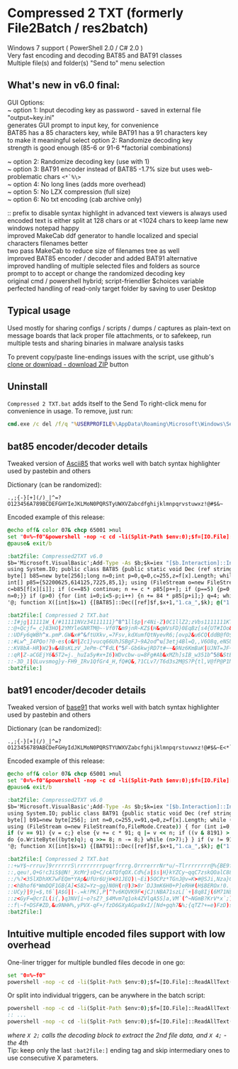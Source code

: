 # Compressed 2 TXT (formerly File2Batch / res2batch)  
Windows 7 support ( PowerShell 2.0 / C# 2.0 )  
Very fast encoding and decoding BAT85 and BAT91 classes  
Multiple file(s) and folder(s) "Send to" menu selection  

## What's new in v6.0 final:  
GUI Options:  
~ option 1: Input decoding key as password - saved in external file "output~key.ini"  
generates GUI prompt to input key, for convenience  
BAT85 has a 85 characters key, while BAT91 has a 91 characters key  
to make it meaningful select option 2: Randomize decoding key  
strength is good enough (85-6 or 91-6 \*factorial combinations)  

~ option 2: Randomize decoding key (use with 1)  
~ option 3: BAT91 encoder instead of BAT85 -1.7% size but uses web-problematic chars ``<*`%\>``  
~ option 4: No long lines (adds more overhead)  
~ option 5: No LZX compression (full size)  
~ option 6: No txt encoding (cab archive only)  

:: prefix to disable syntax highlight in advanced text viewers is always used  
encoded text is either split at 128 chars or at <1024 chars to keep lame new windows notepad happy  
improved MakeCab ddf generator to handle localized and special characters filenames better  
two pass MakeCab to reduce size of filenames tree as well  
improved BAT85 encoder / decoder and added BAT91 alternative   
improved handling of multiple selected files and folders as source  
prompt to to accept or change the randomized decoding key  
original cmd / powershell hybrid; script-friendlier $choices variable  
perfected handling of read-only target folder by saving to user Desktop  

## Typical usage  
Used mostly for sharing configs / scripts / dumps / captures as plain-text on message boards that lack proper file attachments, or to safekeep, run multiple tests and sharing binaries in malware analysis tasks  

To prevent copy/paste line-endings issues with the script, use github's [clone or download - download ZIP](https://github.com/AveYo/Compressed2TXT/archive/master.zip) button  

## Uninstall  
`Compressed 2 TXT.bat` adds itself to the Send To right-click menu for convenience in usage. To remove, just run:  
```bat
cmd.exe /c del /f/q "%USERPROFILE%\AppData\Roaming\Microsoft\Windows\SendTo\Compressed 2 TXT.bat"  
```
## bat85 encoder/decoder details  
Tweaked version of [Ascii85](https://en.wikipedia.org/wiki/Ascii85) that works well with batch syntax highlighter used by pastebin and others  

Dictionary (can be randomized):  
```
.,;{-}[+](/)_|^=?O123456A789BCDEFGHYIeJKLMoN0PQRSTyUWXVZabcdfghijklmnpqrvstuwxz!@#$&~
```
Encoded example of this release:  
```bat
@echo off& color 07& chcp 65001 >nul
set "0=%~f0"&powershell -nop -c cd -li(Split-Path $env:0);$f=[IO.File]::ReadAllText($env:0)-split':bat2file\:.*';iex($f[1]); X 1
@pause& exit/b

:bat2file: Compressed2TXT v6.0
$b='Microsoft.VisualBasic';Add-Type -As $b;$k=iex "[$b.Interaction]::InputBox('Key',85)";if($k.Length-ne85){exit} Add-Type -Ty @'
using System.IO; public class BAT85 {public static void Dec (ref string[] f, int x, string fo, string key) { unchecked {
byte[] b85=new byte[256];long n=0;int p=0,q=0,c=255,z=f[x].Length; while (c>0) b85[c--]=85; while (c<85) b85[key[c]]=(byte)c++;
int[] p85={52200625,614125,7225,85,1}; using (FileStream o=new FileStream(fo,FileMode.Create)) { for (int i=0;i != z;i++) {
c=b85[f[x][i]]; if (c==85) continue; n += c * p85[p++]; if (p==5) {p=0; q=4; while (q > 0) {q--; o.WriteByte((byte)(n>>8*q));}
n=0;}} if (p>0) {for (int i=0;i<5-p;i++) {n += 84 * p85[p+i];} q=4; while (q > p-1) {q--;o.WriteByte((byte)(n>>8*q));} } } }}}
'@; function X([int]$x=1) {[BAT85]::Dec([ref]$f,$x+1,"1.ca_",$k); @("1.ca_","1.cab") |% {expand -R $_ -F:* .; del $_ -force}}

:bat2file:[ Compressed 2 TXT.bat
::I#jg|11111W_(/#11111NVz34111111}^8^1ll$p|r4Ni-Z)0C1llZ2;zVbs1111111KT6Yl[4,Rq?}8B|D3$,{0zA;zExbMs;UfEJ1R/-{d!.11KB2tG9#h9.=HmM$nF$i{I^ja!6UWP13xrLHP29mZ(ZGwc2qfA5O9#V0O;rD47N1)u+{GI_jQ-KtFc~~2Jb~1llApwMRdUS8LU+V,N$Ucc+9&Z(Z!Sn2di]g.2Qb;g!N[6ck4FO0,2?y;#m}@ixpY-LGVi$,h[TUmib/7WKqoT$0pI?jEWcQ)=jlE34J7}DlZy111)pP[v=1,2ww_f6vC3oT+IIU_XxhT)I#u,?/p{-]ImC2^L?i=rHqCaz[3$6w~853=0lhOO{W~}Dn?lG,GTfhyHTaal3}MzN8!ojHI98s^pJ/V|nNZPp~n@MnT93?#S+2Tgff(a4|qk-ea0uOu{DDS/G^dax_hzXQUMhIw(R{2$f]oTo@q|11h#U4cB?a~gpHA)TW5n8EL&7z0,8#h1UDY^kKn]TapIhKp(Hkz+h^[Q0.Hr=cq-GGZYFuf+7u;LGc[BzT5-v&J}STFvWsG)]YjGY,1JyJx=Fdh8cllnP1wUVn&aDMRwnRdM+&]|tLTjlds~g])&;6v{mTAJp0q{;]mPs2g1l@rS^l/ylmkj&r+kIK)MSeghAb9UH}u[Mi,uQ~U7k}?.k/8qb)ZjpZnJR!+jtU?SC=rNzsxF&y/c9KZtg#zy{q(apkcd~s34NUVxv;Pe|/KPvsdQx3Q6BT^h.ovARF}=3$CFjS_Da^=iYYR8L!]o;sR;nlV[Rj#|?Y_SMbEPJUzI1OV4AgX5itxwhe|s{kx[nO.]HHOPwymHeu3UUpvGIM.nvyzdmxv,mqRtI(x.Fc43~d3jhje6_~LfM$F758$04$)O;O2~RO)[53Oe#SK3ucB!Y}s^BHa+2Y6WCc?pb({340t8EL0tu8=HT&j|a5k@I~W}yec5xDr5+kY6Q2hlnL;;22I@Lsk|WuopMr3g&(
::@+Qcjf=_c}83HO|2YMYleGNRTM@~-Vf0T&m9jnR~KZ$(H&qWVsFD}0EqBz[s4{UT#IOo&RzrcI8VU5yvHyOKS1$y#K{KKy6e1K7!{&{.2ozaA,1b+pVQ9wcpkVojx&Tc~PbPJSio/ufP3!ikkA?5dV1kD)o4OoZBX)S2hB?i|2a3uZ!h+!WoF]nj+q+m/IMU!o=C/ZbCA&7rQMA+Io9r[Lhw60q[gN$q_vOrz-aJ+VdX+P~Q6zu}i4nuCjTn4AL2x_bk]7K6T/7_V1J|r2]NX^.Ua@M1ro)[6YZXXgCQ4#w#pF3bU@urTcV/jxg@cwQrX)#JgS1PnU71mvAyO-Ppjz&SUw@bYNq;yaFZ-kwzRq(Xlg7/qB-Xj,2#@eUQpctK$n0_/W,2Eht7u2.=1/|^l.64!7#M-{nbL1BIo)H#kch^ydTwdTZ8$c?QERiWV^Qk3Dl$)4h3Q;uDx,8e{e#3v$Lb}f{-_0XwpaPht7]xjUQvsk!,NEX.&=wuqCNGQTp+^7O,D+zk3!=P{GPawR#-}].PLE+JYlJtvVY(PvzAHHh-TWFo]Mt}!-)eLBvRfWRir2ii+W_Q1=$+u,RDcfXN2slk}z5Q4v;juC4oTX@Cf$Og+!w=3a;0_p&h?MG4htS#GSrfWSdp+!j]Ej~r![jS{X8MwfvjXbEoiSBnY=0?Qxj_F?wJ7s!UOc1D;KTVgQ|EDvOQceZum)R$!@X?-{Q5-,gstS@zRqF3)=fjn1,aQl,_=r3JOdoHYf3_]B)[xI[(mINn$lFtnsQAm(OCq^0cSc/v$,xheXBnW&cV9_=Nwv;hTl5rCx]xnx;&rwIlNiAj^h9^7q,kE&fW|UTr=O|8RaZ/)=Sh.65qq#kF=5LaZW_Q#NTGVq61-?B|1l8GxZ|_S7v~JDfxQS=A)tVDQMoyWq5aIZ|7{lo-.Z];-f}wBl[,Ho@AM-DTId!Daz$pnuRDLmt.p{tt)J?mCB8|H8y;TI0#^x(&lt#6heqU7a)}^xx/5/m=g~LkUDq
::UDFy6qWBh^x.pmP.GW&x#^&ftUXkv,=7Fsv,kdXumfQtNyevR6;[ovp2&u6CQ(ddB@fO$_T[&S[sLKR^WxVU8cq.t0M?G2a!h.lo)NX]ndD2=a-X|1gDe(84s6!_c1j6cPTY,Orm=lHJysz|uxn^JojEv30Kau2tHOqi3-OA8lC6&6UhRzM.Zr?/uF@thSs3al2$sS5WYP)qSgN)80$~j2SUm&R+r,-LNyT0,qFob4;R,,nt47EGz][@bD/Nl~;!i!W--)Ik9Q}Dt+w68[-^/i4ucc4Ny6.Lcrj~KJ(lw?Ep[/xmVjG=#=x1}mY@kI&AsW={uCVY$1W8owKcC(mxPh=rn1l;ZIORhI#-)g-hzN([GHl|X)1UOOw;^}9Yk_gwADRh~esBd!-cU8#6M[j~e8Xo5FV,U4hI3QCx3-qU{?10jOG6pK-+5I0gJgLdCq^&L(wTyEY)PT,$g#HCZ/vB,4O1_)MH,T#!,{z5|eiqZt{/+5R{RP@6(t[gfK6Rk^d6-J?mOO?PYJk_RZW/_WSwPcW;bF#GIj-]4I#n]CLQn,c{se&$V)k}go^P(u3WmvR!;CRny$2FCmL@tg!1UN-j8JN}U-p!gx{f4y{B;!dkfVYlJddao=+TIKh9qHbe].9GHB6Yjrm0^kpngU!b?CuRQb.nHrXuL+}KE=M#jaHQC!{[v..P.gNd#Yl9=@/qvgVQEMxx7l2Q3H7bbAD?h7+UfMow~(Z?hZY+B~+9D=7y1l6EVL[{q4r!+w8)+P4ayC+Rbyq97v=C(byh_6}_m=KaA6SyWKozByr=S+ZBU-6.Bn21hdt(V~C{(vHI7sANY]at$XFCu&b_W5y(dS9yn1JzmI;-f62i-RQlv&.NvBvhkJ_UE~.@_-$y]9@g},-B5f0Z]#[V4IebJWNVwj8Up}Xk{M|9D/&2ND9[0awmzn{$FQ?aI-wNE_.v0NQIAh1|P#ihzHw}gDtkc$4OARcg{)k|B(a]bwrhTUUmgE]LcR?bPLU.2PbyqmF]NL}
::#Lw^_I4PQo!?0-es(o&M|Zc1}vucq66UhJSBgFJ~9A2od^u[3etj4Bl=Q,,V6O8q,eNSUyp?P_IISuL~yK2UUlMZo03H=9,waj@uK{v9.ghv$(^c}$O?u[k)vHVHgF9hD|aWgS/lubzdZ|2A-(H@vMSZ/RE49[js#1l7d_7iqV5~CxTw=zUF5s[YP#Uf6-j7N!1ATfnsUoW{}+pEs]~B#mn2fb#V4dX09LVj&w5h(o,Lk1H+n4lE}S(8{[bc7.gd|nr@/8qN-,8#mB).v.4K_sHAtDE-pk7@/QB.}l9;k{o=oF/g3,-7I3QQb{tay3]3^c/9nTw&DqAHV-Q7s2gfHhB/@1SsiN)JxKXC@nJ{[^5JE7$PAhBwJ4hMH_HZmccEYw^7?6U[A1{C5}pw/|[ma)DEY8Va5s=#c-g+]8Ed}dQxN.IZ#b3t2t#zhTKZki,a9FzC?4qovU{FykeB~Hd4WO9t6fmp(Q0ac2I3IdUH)fie9v)@l|y1igrinD3F#/D)Yf?Gtp@ZiR[RzPQ/HY]hoyho3C!Fc[ebn,_0?l+}]0d9wz5xn^JsV/9dl6zgvedKP@0jf3W]Zx]b2zLCau~zY5zKzsGn-t1!I?)Xs_l@Mk8B[.R0g;((HI[@[PId&cmLK0H#Z2SV$a1o|geO.FX^R3Ju[hhRwD6pnJ5C9E9lLoP(jkqxz,n=Y}s37LT4,W.@0i~ZD)t{2FQ$P8io9l=aRTcM@HEEV};!K0GFQG$-=c=A9kJXaF5BA/U,ar(QLACz!]3d_OgNrbnD.)o-)]|tCm]{esfE?he-atz#7@v;E.o_iPh7W4td;&Ylsd$qEjySSGoo_Y8zJ(E&E4^jFP20G$#;xnA^htsm9lqAz-|O[|{[6VA5qQV)CFI7+{l]/lJ1kUQo$)OW}p~yEZO;]_pf]swO2!ip&oTZ_J4.fu4|k_(RZJ0Q|6HE=RcRwYN1.hdBW0p9myb1b/mSGE+$O?}Zt)V439jK&OR4[F;MX=6z,cAkTWD3Y&rLcMi
::KV8bA-HR)W2)w&4BsKLzV_JePm-C^FdL(^5F-Gb6kwjRD7t#~~&9Nz6KmBaK|UJNT=JF+bzoz$JTTMz5lFE]/?u7w_oIRu^Ktc|oJ{TGPt.RRARo,aE;4m,i+UfU-,z|{(3HtrG+epU!@OlF/7&Htq=e3]a~0H?vDge6;Yt1DzwaXmqjM@GjN4?KpsFU~=C#m69iIgi2r=mOpZjJ7l/UV4_EmA2c=HdMh7&&6zW?#mULVdAD1=3z7{$oBiO}]7yXbaRi_AJOQgbG$d@Pkmpfd_LdW=|4X]Zt$i[8@ByD&uIBT5H/^|-Om4iszyoCswem|r#(Pz6breXd(Akk=bzLlY$({$3QI-Y|SW8MaSOUR8_Qnf?U8sVNZT/~9$AbiPMgoUDiaZ|.WEq,ZQ2Qx@Y9sEgWKHm;Ujq{,RMymag.I(ke7q|G=fM!f18_P59qSZ6_vc#Y3~o]u9eGr+Ks&Xc&#v9t]W,|}4zr#4&7A7~ctt26zQE;k.H,[Q{JvYD{Txqk#ZU[]glyTg[wsSY4BwccP5R}Z6bcgC3|DNLJLE/_KckQm-$=TT4rn.Cw#YmmG11wc^ib9(j7ejau)vN=M2gx-upq4P/CPP|?VTZN!x^!r^A2v2WG}8t4JDdB3X4(N-PLOW/ml}1xdc+.=U{8l,T0yL.gzw_V-P.v8m^G?;Ex(m5w_C/gjeKI{N]pJz9UDU#i.ijN/JD?#ONm0R0KL,tuf+-w}Z8hBjd&K{R#I$#-}NS8/]|y5H199-/zpDbJc~Nh=s+Jh?X=[W[&HhfN&]-gR|1d1xeFu(A!JYi?^GKRpP7e{E8iK9v6r@~&-v+v^.4^2!94u3ub79!.;~9r~Bc#F!^TZ,-W6le$GrVvinh/~?c$cPo&TOQvV7Y{{2h1yiVUp2k$bJ~JP;QF+[x.;[KTD_vmeLyjri8jXQajwj$fe[diOQkpO{@,Z7{bmocSSAx?-BO5D&agHyK1M_b=1KL;((wR6}^J^rcdOrWn{W/eQl!XxdtbKn!rK/8
::qR|Z-aCGEjY6&5T2=j._huIa5y#x+I6)WDvcbw-u=8Fg#Ab&xMZh]sIB_w351b^5B&StB1P9$c_8H2Z1Hxf)7Zo]&bwps#FW{u,}wSC,1)a?e}|gwD~?|oY)U-t,}/EIvLt/Ugy6xBH~f_C&f7a.-nn(t7Y/Gs5|_~a|7=.Wul,rVomWpivm@7M,!OusmX^&sJ_Ww!7pKL/2m$!@s?p#p#s,eC#SsC6.no+qC-MiFb!Gl21@hQ#r..Kvn0$I),p1RD(gkGmYb8r=JY3kY)L~Asbv49)twGpFWxBotbNKAbgvkq3h-_SdTrXUXY+cmjgBiY7|HZL-k3+aZ8Xs5TwB})ClSgPI37zgW0]pb7+2@Ja][24e.5b|hZG_MFAq=}w/eihp[LwpI$MBZfJo}zq&y_Wu/EBcYw9ydEleU9xo8$=i1@lQYz~bIjcK99YNIP[pvCNj|&VJ_p-4[Hk6W@3ig,^$Wh?FxOO-|Rm_Y9Aev}_q&)~,$8#x|#l+GI8Urjl[ywNI;v@(]fl3!,4WqRt$L@R8LuwWw3cT&]]8U&7_;RHQit^Or6,6+^#L5R!rdZo{-bCCr=0rpbhJTaW|/T6N|eV6x{L~Jv8a0Ur#Bb7wYm&#R,Gk4f7Fa2PS_[+TxW]@hr(g|yvRF1WT+=iYE}91rhyimq}ulL,b,WN=0.G|egMoG5m]O&esX$oM(F[o6FHS@!wbMIa73GY4BxsItIUi-!!BNMk!)_)&req}L/FVL&0g9,^MAx3d}X}S.W$Mnr|d9|dkpdhKOQk=U!^{rJ{iYrYPo@P$q2}uIc]{YS#wx5vg7R$DEC5$n;ltUbRdUntXRBMnu.NW1V2w,!PpErGC5+va)EM|[J(vyTOSq!cxeI;TPFV7o)XULL=l[;~F,W+1qA6sBO3{hQ}gJ8t,.g?X=!S4AC5SS2bM~1nvKar~8tT7w}G9Qhk/aZwG(v7Cc+/56NM?@=7}^Tb.qgdHPq33t5u+2IkM~/lO];8T@PaLvZg9dOu|a(Y+YnU
::-3D_1|QLuvsmog}y-FH9_IRv1QfGr4_H,fQ#Q&,?1CLv7/T6d3s2M@S?P{tl,V@fP@P1MFm36LY(lq6N?dW!8##2iUg|LG;gTDIYdG|q/{(P!gj$NGOnqSXVt;4ZQ?AB}$S8WLa@=B,gQ}x-6Wpb#Y&?4QwX.g(,;j7feA)~1V6Q@aG7IP@YGG75!hE|50kgntVB7K6.h8J[~@FU-u,fr)DyZ0ci4)B7X=.d}0=L92}OxNxtE&JcCB/A-F+(}I,#+xE]#c[qRpLCn9OinEHg[?,77-P^fU!fP|iJ?u8SDyhj=mW7UQFg^dlWO[7=e]qCFU^XE](w9gq]26zHbnt&2!p7gsZvQ[.jxc[K87I]PVg{K,-rIhxx#$6E/8_/&4#Nm!~6ye]zl}1VH+--Eu9MU;;2a{+l??9J8Vu+]u]Dqv5fdx$C9EiL2y(cX/ihr8FyRso(E[hm7)&l~?H0-1eBGj6^?R-v{)+it8W@$bC;XTIX4bVv;Plqs^OYJ#2({vUJJE57SyEFDriLbal8qIk(+2ahW[[7Z$xYWOGt6)dxICYZqrYQ#q!@/r^V_UiFKBes-h&Tn~,of{HzDu$.rL}.dW6+&ja&y.C-wAC|G5aO!D0e87{iBVOVun!$X|WfV.]3{p,.CCahM2+pEv!NH4g?aRK|pQgrO[smmp[JhTBzJ}=eSh5dv[hEGw/9CNH^p7ji56[Oo-,+-bwTBu=Y9d(dmC(XY7PnBBse^x/s|/]vUK+aYMi]wj~^F3Woe9(Fs}o_y=8Kj,;{rp=0i8tQfzj9R{pu&RA^A2+G
:bat2file:]
```

## bat91 encoder/decoder details  
Tweaked version of [base91](http://base91.sourceforge.net) that works well with batch syntax highlighter used by pastebin and others  

Dictionary (can be randomized):  
```
.,;{-}[+](/)_|^=?O123456789ABCDeFGHyIdJKLMoN0PQRSTYUWXVZabcfghijklmnpqrstuvwxz!@#$&~E<*`%\>
```
Encoded example of this release:  
```bat
@echo off& color 07& chcp 65001 >nul
set "0=%~f0"&powershell -nop -c cd -li(Split-Path $env:0);$f=[IO.File]::ReadAllText($env:0)-split':bat2file\:.*';iex($f[1]); X 1
@pause& exit/b

:bat2file: Compressed2TXT v6.0
$b='Microsoft.VisualBasic';Add-Type -As $b;$k=iex "[$b.Interaction]::InputBox('Key',91)";if($k.Length-ne91){exit} Add-Type -Ty @'
using System.IO; public class BAT91 {public static void Dec (ref string[] f, int x, string fo, string key) { unchecked {
byte[] b91=new byte[256]; int n=0,c=255,v=91,q=0,z=f[x].Length; while (c>0) b91[c--]=91; while(c<91) b91[key[c]]=(byte)c++;
using (FileStream o=new FileStream(fo,FileMode.Create)) { for (int i=0; i != z; i++) { c=b91[ f[x][i] ]; if (c == 91) continue;
if (v == 91) {v = c;} else {v += c * 91; q |= v << n; if ((v & 8191) > 88) {n += 13;} else {n += 14;} v = 91;
do {o.WriteByte((byte)q); q >>= 8; n -= 8;} while (n>7);} } if (v != 91) o.WriteByte((byte)(q | v << n)); } }}}
'@; function X([int]$x=1) {[BAT91]::Dec([ref]$f,$x+1,"1.ca_",$k); @("1.ca_","1.cab") |% {expand -R $_ -F:* .; del $_ -force}}

:bat2file:[ Compressed 2 TXT.bat
::+wY$~rrruv]9rrrrrrS\rrrrrrrrpuqrfrrrg.OrrrerrrNr*u/~Tlrrrrrrrr@%{BE9frU<30)Z9rZZAi6+!<q)z_vRGr4qFrhNNg(PrrJn9zi?e@9+V}J4be/\y7>B]d@%%H>Y6M>Mt>(M8f2x-^Qm?l|^lH9dI[6|#;C(T#K4WR9_9hIXGrD@NrT~rrm.I)3KVguSk15!4MX3xbP[o9<Z3Qb@az2MUHmhJxhqi-f@4eQDUA]KVSdthr8*8IM?Tkwrj/2AcD=QP.ZO+ug=!B[y8M)$Xy0LY4v7CZ.r>_rrw.|rAV`^(XgF$1tw~(7!l(5/uz*>NP8r%Dpx$4d1v4cay;wc3|>5wU|0h)wU}u/kA,@?%7]uM\<3FL4AR8fCOb!4|rOgs?|P{{GJ<t@{zFJ*os8W@7xe2Xe4;o.J$mL[sP!J9zEvyhw/EE_u{272JT8D81g<?,UId`okKF0O-aVQ*ugO;OOCLZRBRgbrh-Lk*T\/Ev#lX)#W|HdCs2eO5z*Q<v^_i[X.B4j7`!,ZnNp-,9hOqXL[7oVTnBT(|n&RSTtAcsow!9nCwi_?mmTO099M-27.NOlrvGqibJ)1p3^\v1vu1h0d==<<XkVK{cUXv_qZ%\r0No?(5he`Y7X#H1;8bFKxb0=~(0fh1ENX}n&)J91dMWEU/zlcZGQ{q2#?E{K}PP<*@/BnI?#;r3j965rFzcl2wkir;l>%b_C<v3Y$k!BIm{]WR\Y91^fD%.L$@_/2*dlisS91<O*QY$tN)Xn$Rc;NzmQycpSz#iP|Bai^4lAM?0Vc6GKXEBtpes{1)q5~~lge1Al[u.,s1`i1hPuXO8}iC{bshNjhh`baoD-}7BD=Rk((NM=e7ZMFe@l4%u!sCNK/?U9ge@c`6{u{1iN$2qXW2*-LmLZ5!EwIz)qX7IL*t`_I{a/2}xPq5*PzR90P.[sAXUm{9>g(@%QVjYAUa`V\F)yLa2!/TWqnu^p`)sCMJD-TU7p!~W_L98\I)X*H9<#n*5Z5
::,qeu!,Q+G!c3iS$@N!_XcMr}sQ+C/cATQfqOX.Cd%{a|$s|H}kYZCy~qqC7zskQOalC88E\_,6$AxOt!{c>54urECNh*VLJUWg&bHK,m1^u,YKHM.Js//F]~!fXl<_h_aa1\^J&3i+ZZn$wdjLd)uyri?{N>UKe=~q.b|B8nMje@G]!]aAr[)eUa5hJx^TqKfLI)6Y)f\<r~=iicsm*PyyA$k7WOv`~P0{1Re)v!S/X805sn_;j<ckUM$j80UTdd#.l>DRE(^eMxVgsgI`L!U43$SgZZlaz4/Q!jw=jDZi+nl`&87fgHRJE75~<y0^-ipt2HAg<d=]fP2]HE1Xl`guJoWb;Nu>Ds##pjQA8hhy!HO^^W>9frPJ1@MFdo)6BXYf\6sl$oimQp-6vV9J-(j%EDtWp(+^iZp@C`I=${W/9s49c>vv2tn#X%,igkFCaZmAJkBC2K(Q/5jGMmUv4GFsIP.eyhn(yrCZ^IY<!eXP_U\mt%-QKFH;LD7Yo&nHM%(G6GH.4HRg&ab{Eliaj&_jSj#(0(mx.c.2KaqC.np,E)05UjVnm3HfK4exi#4IG)yPof~JcH-(bVmCbYAF;N[O{7xF-SG>VEJ2fGneT{byeN{l(W,6}>pJ9ckQRq2)Ia;A97LBT2P^F]v5Aof0fx-Zy^76|m|exSB5&pWO0(z!3w}sw|V}~R;J08(VN|GSlsfZCb#t~LQH3?ui>DL;aICDK]55l~zRKWvk2ZEFvd@l%~*{5)D5R#g8^IPZ27Pyv*;[fMlNRBj5h0_Z|(T`S-D^$<+u~VWIuJOdQzbWq-X/BDh`}%s0*@KKzV4zm\/_?y9pM}Y4[lN3YZi6U51kP5zpPm3g&s|^Uj=k`\=Cud4./.e6AS<nG]k)HTVE3It~pe5T-Gw*7M7dJHVVstn1pd]_lcie47J?^oE_LeiiIINT4.hAls>`H3@5%[>3x^4Ay6z`Fu0wrt=K[MoL,Mk6G1{yg{-bB(C}E@x#EW_+P0(w+X8.I]<Ud{tF!y
::/%?<35lXDhXK7wFEQm*YAp&UfUr6UjW<91JEQ)\~Ei)5OCPz*TGnJ@v=K>#@SJi,Nza}Qy-J~{ms`F99~#mvVmwo(&YMjD~2i4`swEy0@kz}q8k]l/#E$o#aLm_~xwe}qs1,N$QNEFrDxtrm0bOA]nt]y6Jt*HEEeB|w~EN[Y57)U9^J*tiPj7>..i><wX\~nk2[rZ+xJ\h+>w{4RymKmlO*JId4,S;[$|8uFbK5oF)3s,f|%P?/z^J-YMhWR{Ez?dFDR~bJS`kRQ}g4J&]C,Dhp_^VZn!A25<8}*A{ou0[W7a%.Lm!5l>pQZqoW{F]&,p[FYs`n`xt~G9>85s%jR-c\)uza3F>(osuZPVn(0w1w8?noT9E@~tL`;3dPg-Fj|e-N9%|Mx<uBf7%[wYLG(5`F<X%dUK-Mb7+s-7Z8f-ZhE_ZrX;XXr6<n?Ro1DK=j7rQx!;([wk,YEtXAT9QsPb\b=yF=(3kU!]1/k)Xz}Ub{e`h7@F1+&Mh|K{R@hE.PZqdfe9Xgn?SUIJ*WlirA]_~bS|]6G4FXpXRq;x42TN3HB|s-e^4(cBz&vpcB#Mdi6Vp@*;voVt9Wo[5MCMfsa2m`hPf-LQ<[n57BA7N_jN)4rSYMT]X+-(h;3#2jcP89M}g%cQr8x6/5U4T6mi@>\<.!;>|mylR+0v+IHii;EQLVDCR_P+U<$Ac]*A2-3<yDYy\Fe]h%DM@#@Ci}T8|up/J>%`Mf=Fa8(iq6{XMISn`)pH*fNolILZVSVb]ZLxFCZB5,&M(<u6LOK_RKR(rO89J]u(5MGoW,BmV)v+#?<>7;8.O4RD07,B9s<qz??mKzW&}A{a2\Tx?/UQx89P%oJ17hO.hg\#Pc`{ngS/scaP4C=p\!r|QE\c7i8la.s-mf!EUq)]C6z#pS(*o5w&{ho!9%-;L9Xf~f}Tiwh(8=?TcMyN803uL2D]CUQ=c({o)S.nRiscwIy{D.k{x&S]T68||c;hNdIVuX\0_?Pd\}dgnPA`}Mp,Oo-imp
::<hBhof6*WmDQF1GB{A]<S82=Yz~gg}N0H(r@)3>8r`DJ3mK6H0+P]eRH#(H$BEROx!0._EccT.NI+<P_(c13@k^E`-K9+BzAaS0\7g)]U[@`1uZD6VjC,?|?N<MS^1t@d./a5|?e7&A/+!qpE59}SHp@2K[~v0Aq%J9HRW>Iu5eQ39|dL};9+!1!EoZMCS=\h)+iBYM*QmjeTh!/JYNhzE#18?L,or*LW_9yCt!Z/om&sL~\<b$FGjr4BO].;Rulszc*$|.hR=\@QV0@[ihte#|wN8&&~I@9ljG2PJ#fN@yK_kJ]mqgLrE2Zu0\eD,*H3OZ`|%jP#uy_kchXk1`|wAX~F6kRpo53K}@HI3iSXiM$[ojf5|a|9$P!T>FE-xciNO@Gsl1W\~|WpqK`$<tdH1z$RjLuqs}bn7WRk$58O+`UU)=y~\>QV<uw~j@ABTwrIm[leA0n2[xD2.&Or[ah_1+#>?79#NOn296=J)M@cQ{Sbg`YY^n7Zg}Ez3mG{vCw=j.f~+==Il=p5Tu|rM5\/WF|-+$_.aLkrR/j(4*1so=d1NPklyZI(3[GK.*g*/Yo.FM$Win;2%^VBH$*9S`w\Nn9~Tn0r71RRGfJ.1>#`poAndWpas0{$g9%BEOKXS5|3|]k)#t8?$ZFRMrKX&dc6,]axHZP)zHV}C8o8O<w=.;}9H^z~lzITO\<V5AcrN?_Rf;+>h.Ko6N/7Aoyq*PEv,Bzs)T+xO1a9SKS+q-8|&#%\*t*s8qF$<L4asSh_z-!_lmNo}KisEf..`Y}dv$ESD+*$0j[R`?`sf->Q`H*ppVou=j2cebk|x%WEL,02>kW%WJ]P~O`Yb\RX!dx|h=J~+HZTFP}~tF#x_/}k=)qfQfa]LV\ySATfAGZi}Z|PhJ@KI)49B8hbusz(<bw$KH~@{](,4ZK.sD`sz#RcGC?kpjNb~h6dq$98/FwN$Gb}a8dxQdRYcW81JbhrH-_;2b*2yl@z_(xgO!mrnBy)TdTU(yZe+feb^,5Mh9;
::UCy}|9j=$,t6`|A$G||-.=k!PK],P|^?v6KQVK9F<jCJ\NBA71szL[`+|8q8Ij(6M71NL*~Zw2+34a/ya*egssg;UMDT#B{4/m5.NfWug%%zn]ZOynQ|+(49{mF*3UfoXi&9&xHdJRskNqtLRqIL}}&XE2N!&bk4ElBty7BRDRDh9q#Xs[ddzsQV*(40(?<8Y}N4*Dmi2-Nn5}3$&yo@|zBKOhr95.rm.~pIHsv~c|U#tA%so|v$0*IBKAT#If9!n(,M`^W>?*$|tS`G23<5IKYASW{jT/#um/PM}V/L@}T[BnsVKLp_7`NMP@`i]}e_&G]?cC#HUe<E6bR07=q%IPU1UnI?5a,=KGq|#JFi(b\]Y-&}mN#+fBvWiGNu5[l~K/Z6_xAOK>=ntBPOEIQfjZ&c23tgGI/~oA>t*ip7YO>!7@Tn#T+`?AI&rhh02a!YY926qn,ZH#TI~)o|3x4yD&,^k*?3*zj6Ycr|KY|qAejDVIf+DE17i?A>aBm0.$D_z4;&MduWXGBYRG~AFs$/aE$YgNewXwC{4eZRkM@oEb-c^S-ok_6Dh}Z+)o!lS8)k_Mn_r\E]wnoU2d,k*^Rjp^/ZTQVZNWDoCOH3Syv().h@#)tCm2h/DbQ/=7n$qK0XS(NLGDBppq}`E<?`Ns}2z[ny1#K?%Q(eOnC4Je$8gaCJ^A0un9LlHh;)S=TE;{YW|?B(<iK[l$o,3n6E3sCpzK1uSaZnt!kl^,6$z/sZvSutN70\Ws9bRg05TYNaW%A;w!kn.yU=R<?w0f{A%>#`xd5eUXFbGUs}ya]*5|z2*ImfIvy[e4Dk(_7MN-{OvI+6YBpOV2n}~CC<4Q`a=N(tB+x1mJpwnAZ(EQO~*jwcR3K(>wP`u!\=RQLm+yR{LGh4(wT`pisqJPcKh={K$H|o1q3~=CJr\+@E+Fo{uH]u->~aZLV]f*B.P_)QfMTY2Da6wbrM~zNic6aE^F$9)WqKdAzA}NOL1Z}H/=xXv5doQ2IMHY*.;;<?RTc$
::z<GyF=@crIL(i{,)q3NV[i~o?sZ?_$4Mvm7q1ok4ZVlqA5S]a,VM`(^~NGmB?KrV*x`;)S)@5u=9s;WR10e.%hc]y{S$NYeS%bc=_T1?s_)Hau{Ly`usqel]N[Eq1CMmz<A$`d)_GZL\]y/fqqH[MendY;>g`x`u,JNG9U}Ge@+{7Y)ij36z(`Dm[KC?Ejgn=|DGD{[-Y5IRnRnIdYni{V&iXZ!7L.0L2f^^\RE/Ej12T6fl+dw4Uc@aMPN?wusK=Dn[{FG_`~Vx]MQ9H63D&QH1pX`C,jqj[a;4)9ekS-MWbo2XXNI>M|VI8>cB<_4gW1VK7mG`m6;L]Js]*6[X+LJ&};0Osr@!eeN4ZOdf2gKc0yglN%D`aU*;PDIIH[R*J<~M|SR!SVPMl{sOJ#vPR(j5QV[ReTm1ns1g%!Vo1YE7vleC/Iiow)nzsR=&7\De~cc[9IlVm0Gf*Z*nsgcA7,o\Ak2PCsBA[,5!@7YQq`;Og6=>4C@HiH9<(\VBh0gSz(,r-7^haD`O?on$sCy5uAgS671StW0k+`-SG-60&6h\IBWNbL!Bj/DA74*uTi4tfU7liWe1rrkX>S44`2/7oex|{z8M<6rTeX0,BA/1\Z<XPM!o2HA&laZei*kO)lFEFp,4DU@#idMRWGO<7Ph)xPM/UD[Z2U?svFb#G#v[%O*VoP&kzOTu8Sjc^@HR<\,_IE^3L4ecfw-DIBKwbyR\OO3?5YSp|H9vZl[1oc;cSRz`nCvr]sHo#_i\,8xS{_I_8Z?eju(9n~o&08[n5z;avvx8AQtXF*QVy_?n4+9.z[{0r,Pks/{<jUUC9KNiTF)YJDX$mu2GrJ8TbBTH>$d[VU;{oFti1,,EsKF-V9agg<>zgMt+\+HQ[j2AFe8r/=Ot@Sg>-e;cXf%H~ZZJF+%dcCq{cxBv~m-=.hwSKg$dEU`js<W{ks/@nP>KaPV/+Tj>.{-]cjs!oixFd1v<I%|O-C>63I[NOWnU[^iI>U*Rq)vygwdlp,6TRs7o
::f\~f+DSF#ZD,&u9NHH%,yPVX-qF+/fzD6GXyAGpa9xI/[Nd+gqh7&%;{qTZ?+=e)FzD)shu38=`)<8k8_\Jqm*R!$|y!]NxMFerti3X[ORPQ;H80!=hBQG[pa-u%($?~^$-4qPReK8kdt.#3|gx&N;JfS/7-#$uZ6#,d/Jk]sQa),-ta)WDt4@E&ZC$}2Kq%f~!.c~C2C]4]Lon}~MK2S3(O2+@h)DqZXVQ8g/$is)axL}euV|G&~.E%<2k*^M~HgeWA1G1GJsnU}i;)=fUAJ=Ky@[ttZXmJkNhxVLwN?hD1.{b8x/\w0jWG0+!5s?vLSF#`LGK[sI\b!pv[SfaU5hyP*b)~0Hy\,^<3+_%M~9C;`x7cG#dLS215qB<U?6].93Qq^^Di(?B&\TKJyvv(x<8\VIyT>McQl#sS~w>!EV$b^6!R.Sv[=E4[>d_Z;*V08JIR>)>c)C3YF/m>X-R2tAPX]K8}ER4p](vuqCj.VM8w24.x~[v4loC!2JJPdkn/>?yK9H!i1GYZ>4pQfV#7!T\BQYGjQ{?[IV6<dd.xGDMlt!.2oQ)5Bf){hUg!dQF+1s[=>_lZ0,!LjwSs7qcX`*V^f7<?2;h4rJBy[?ZjR039YQp)(|3eqwYmGqMdjbq48!&^U@X>plTPd{>s}e5Zps&E8i]XP#cqG{fsRV
:bat2file:]
```

## Intuitive multiple encoded files support with low overhead
One-liner trigger for multiple bundled files decode in one go:  
```bat
set "0=%~f0"
powershell -nop -c cd -li(Split-Path $env:0);$f=[IO.File]::ReadAllText($env:0)-split':bat2file\:.*';iex($f[1]); X 2; X 4  
```
Or split into individual triggers, can be anywhere in the batch script:  
```bat
powershell -nop -c cd -li(Split-Path $env:0);$f=[IO.File]::ReadAllText($env:0)-split':bat2file\:.*';iex($f[1]); X 2  
:: ...  
powershell -nop -c cd -li(Split-Path $env:0);$f=[IO.File]::ReadAllText($env:0)-split':bat2file\:.*';iex($f[1]); X 4  
```
_where `X 2;` calls the decoding block to extract the 2nd file data, and `X 4;` - the 4th_  
Tip: keep only the last `:bat2file:]` ending tag and skip intermediary ones to use consecutive X parameters. 
